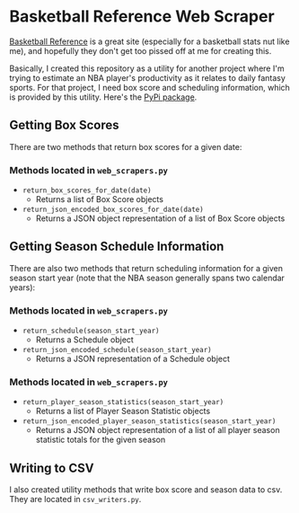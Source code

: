 # Basketball Reference Web Scraper
[Basketball Reference](http://www.basketball-reference.com) is a great site (especially for a basketball stats nut like me), and hopefully they don't get too pissed off at me for creating this.

Basically, I created this repository as a utility for another project where I'm trying to estimate an NBA player's productivity as it relates to daily fantasy sports.  For that project, I need box score and scheduling information, which is provided by this utility. Here's the [PyPi package](https://pypi.python.org/pypi/basketball_reference_web_scraper/1.4).

## Getting Box Scores
There are two methods that return box scores for a given date:

### Methods located in `web_scrapers.py`
* `return_box_scores_for_date(date)`
  * Returns a list of Box Score objects
* `return_json_encoded_box_scores_for_date(date)`
  * Returns a JSON object representation of a list of Box Score objects

## Getting Season Schedule Information
There are also two methods that return scheduling information for a given season start year (note that the NBA season generally spans two calendar years):

### Methods located in `web_scrapers.py`
* `return_schedule(season_start_year)`
  * Returns a Schedule object
* `return_json_encoded_schedule(season_start_year)`
  * Returns a JSON representation of a Schedule object

### Methods located in `web_scrapers.py`
* `return_player_season_statistics(season_start_year)`
  * Returns a list of Player Season Statistic objects
* `return_json_encoded_player_season_statistics(season_start_year)`
  *  Returns a JSON object representation of a list of all player season statistic totals for the given season

## Writing to CSV
I also created utility methods that write box score and season data to csv. They are located in `csv_writers.py`.

